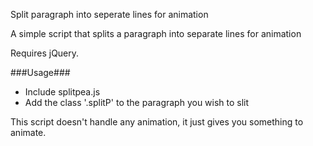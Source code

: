 Split paragraph into seperate lines for animation

A simple script that splits a paragraph into separate lines for animation

Requires jQuery.

###Usage###
- Include splitpea.js
- Add the class '.splitP' to the paragraph you wish to slit

This script doesn't handle any animation, it just gives you something to animate.
